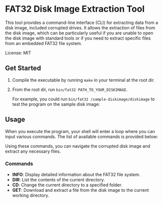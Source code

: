 # FAT32 Disk Image Extraction Tool

This tool provides a command-line interface (CLI) for extracting data from a 
disk image, included corrupted drives. It allows the extraction of files from the disk image, which
can be particularly useful if you are unable to open the disk image with standard tools or if you need to extract specific files from an embedded FAT32 file system.

License: MIT

## Get Started

1. Compile the executable by running `make` in your terminal at the root dir.
2. From the root dir, run `bin/fat32 PATH_TO_YOUR_DISKIMAGE`.

    For example, you could run `bin/fat32 /sample-diskimage/diskimage` to test the program on the sample disk image: 


## Usage

When you execute the program, your shell will enter a loop where you can input various commands. The list of available commands is provided below:

Using these commands, you can navigate the corrupted disk image and extract any necessary files.

### Commands

- **INFO**: Display detailed information about the FAT32 file system.
- **DIR**: List the contents of the current directory.
- **CD**: Change the current directory to a specified folder.
- **GET**: Download and extract a file from the disk image to the current working directory.
